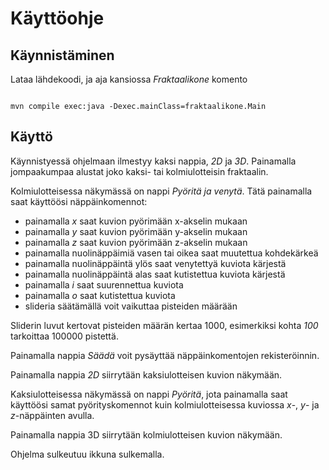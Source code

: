 # Käyttöohje

## Käynnistäminen

Lataa lähdekoodi, ja aja kansiossa _Fraktaalikone_ komento

```

mvn compile exec:java -Dexec.mainClass=fraktaalikone.Main
```

## Käyttö

Käynnistyessä ohjelmaan ilmestyy kaksi nappia, _2D_ ja _3D_. Painamalla
jompaakumpaa alustat joko kaksi- tai kolmiulotteisin fraktaalin.

Kolmiulotteisessa näkymässä on nappi _Pyöritä ja venytä_. Tätä painamalla
saat käyttöösi näppäinkomennot:

* painamalla _x_ saat kuvion pyörimään x-akselin mukaan
* painamalla _y_ saat kuvion pyörimään y-akselin mukaan
* painamalla _z_ saat kuvion pyörimään z-akselin mukaan
* painamalla nuolinäppäimiä vasen tai oikea saat muutettua kohdekärkeä
* painamalla nuolinäppäintä ylös saat venytettyä kuviota kärjestä
* painamalla nuolinäppäintä alas saat kutistettua kuviota kärjestä
* painamalla _i_ saat suurennettua kuviota
* painamalla _o_ saat kutistettua kuviota
* slideria säätämällä voit vaikuttaa pisteiden määrään

Sliderin luvut kertovat pisteiden määrän kertaa 1000, esimerkiksi kohta
_100_ tarkoittaa 100000 pistettä.

Painamalla nappia _Säädä_ voit pysäyttää näppäinkomentojen rekisteröinnin.

Painamalla nappia _2D_ siirrytään kaksiulotteisen kuvion näkymään.


Kaksiulotteisessa näkymässä on nappi _Pyöritä_, jota painamalla saat
käyttöösi samat pyörityskomennot kuin kolmiulotteisessa kuviossa _x_-,
_y_- ja _z_-näppäinten avulla.

Painamalla nappia 3D siirrytään kolmiulotteisen kuvion näkymään.

Ohjelma sulkeutuu ikkuna sulkemalla.
